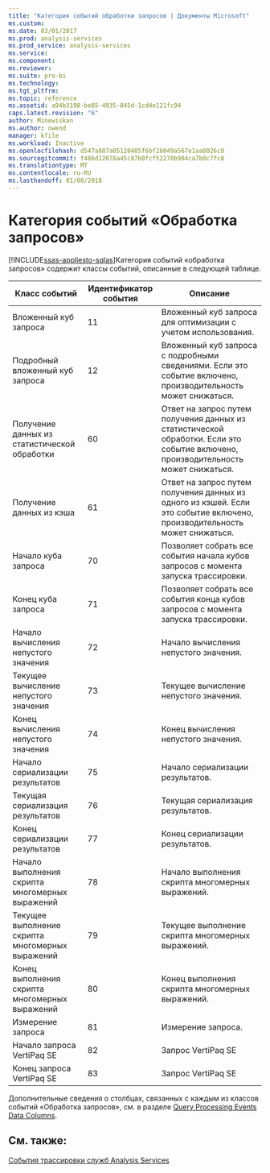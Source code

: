 ```yaml
---
title: "Категория событий обработки запросов | Документы Microsoft"
ms.custom: 
ms.date: 03/01/2017
ms.prod: analysis-services
ms.prod_service: analysis-services
ms.service: 
ms.component: 
ms.reviewer: 
ms.suite: pro-bi
ms.technology: 
ms.tgt_pltfrm: 
ms.topic: reference
ms.assetid: a94b3198-be85-4935-845d-1cd4e121fc94
caps.latest.revision: "6"
author: Minewiskan
ms.author: owend
manager: kfile
ms.workload: Inactive
ms.openlocfilehash: d547a887a05120405f6bf26049a567e1aa8026c8
ms.sourcegitcommit: f486d12078a45c87b0fcf52270b904ca7b0c7fc8
ms.translationtype: MT
ms.contentlocale: ru-RU
ms.lasthandoff: 01/08/2018
---
```

# <a name="query-processing-events-category"></a>Категория событий «Обработка запросов»
[!INCLUDE[ssas-appliesto-sqlas](../../includes/ssas-appliesto-sqlas.md)]Категория событий «обработка запросов» содержит классы событий, описанные в следующей таблице.  
  
|**Класс событий**|**Идентификатор события**|**Описание**|  
|---------------------|------------------|---------------------|  
|Вложенный куб запроса|11|Вложенный куб запроса для оптимизации с учетом использования.|  
|Подробный вложенный куб запроса|12|Вложенный куб запроса с подробными сведениями. Если это событие включено, производительность может снижаться.|  
|Получение данных из статистической обработки|60|Ответ на запрос путем получения данных из статистической обработки. Если это событие включено, производительность может снижаться.|  
|Получение данных из кэша|61|Ответ на запрос путем получения данных из одного из кэшей. Если это событие включено, производительность может снижаться.|  
|Начало куба запроса|70|Позволяет собрать все события начала кубов запросов с момента запуска трассировки.|  
|Конец куба запроса|71|Позволяет собрать все события конца кубов запросов с момента запуска трассировки.|  
|Начало вычисления непустого значения|72|Начало вычисления непустого значения.|  
|Текущее вычисление непустого значения|73|Текущее вычисление непустого значения.|  
|Конец вычисления непустого значения|74|Конец вычисления непустого значения.|  
|Начало сериализации результатов|75|Начало сериализации результатов.|  
|Текущая сериализация результатов|76|Текущая сериализация результатов.|  
|Конец сериализации результатов|77|Конец сериализации результатов.|  
|Начало выполнения скрипта многомерных выражений|78|Начало выполнения скрипта многомерных выражений.|  
|Текущее выполнение скрипта многомерных выражений|79|Текущее выполнение скрипта многомерных выражений.|  
|Конец выполнения скрипта многомерных выражений|80|Конец выполнения скрипта многомерных выражений.|  
|Измерение запроса|81|Измерение запроса.|  
|Начало запроса VertiPaq SE|82|Запрос VertiPaq SE|  
|Конец запроса VertiPaq SE|83|Запрос VertiPaq SE|  
  
 Дополнительные сведения о столбцах, связанных с каждым из классов событий «Обработка запросов», см. в разделе [Query Processing Events Data Columns](../../analysis-services/trace-events/query-processing-events-data-columns.md).  
  
## <a name="see-also"></a>См. также:  
 [События трассировки служб Analysis Services](../../analysis-services/trace-events/analysis-services-trace-events.md)  
  
  
